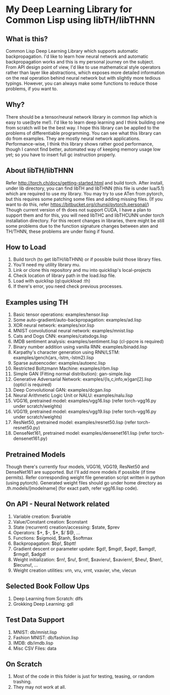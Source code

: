 # My Deep Learning Library for Common Lisp using libTH/libTHNN

## What is this?
  Common Lisp Deep Learning Library which supports automatic backpropagation. I'd like to learn how
  neural network and automatic backpropagation works and this is my personal journey on the subject.
  From API design point of view, I'd like to use mathematical style operators rather than layer like
  abstractions, which exposes more detailed information on the real operation behind neural network
  but with slightly more tedious typings. However, you can always make some functions to reduce those
  problems, if you want to.

## Why?
  There should be a tensor/neural network library in common lisp which is easy to use(byte me!).
  I'd like to learn deep learning and I think building one from scratch will be the best way.
  I hope this library can be applied to the problems of differentiable programming. You can see
  what this library can do from examples. They are mostly neural network applications.
  Performance-wise, I think this library shows rather good performance, though I cannot find better,
  automated way of keeping memory usage low yet; so you have to insert full gc instruction properly.

## About libTH/libTHNN
  Refer http://torch.ch/docs/getting-started.html and build torch. After install, under lib directory,
  you can find libTH and libTHNN (this file is under lua/5.1) which are required to use my library.
  You may try to use ATen from pytorch, but this requires some patching some files and adding missing
  files. (If you want to do this, refer https://bitbucket.org/chunsj/pytorch.personal/)
  Though current version of th does not support CUDA, I have a plan to support them and for this, you
  will need libTHC and libTHCUNN under torch installation directory.
  For this recent changes in libraries, there might be still some problems due to the function signature
  changes between aten and TH/THNN, these problems are under fixing if found.

## How to Load
  1. Build torch (to get libTH/libTHNN) or if possible build those library files.
  2. You'll need my utility library mu.
  3. Link or clone this repository and mu into quicklisp's local-projects
  4. Check location of library path in the load.lisp file.
  5. Load with quicklisp (ql:quickload :th)
  6. If there's error, you need check previous processes.

## Examples using TH
  1. Basic tensor operations: examples/tensor.lisp
  2. Some auto-gradient/auto-backpropagation: examples/ad.lisp
  3. XOR neural network: examples/xor.lisp
  4. MNIST convolutional neural network: examples/mnist.lisp
  5. Cats and Dogs CNN: examples/catsdogs.lisp
  6. IMDB sentiment analysis: examples/sentiment.lisp (cl-ppcre is required)
  7. Binary number addition using vanilla RNN: examples/binadd.lisp
  8. Karpathy's character generation using RNN/LSTM: examples/gench{ars,-lstm,-lstm2}.lisp
  9. Sparse autoencoder: examples/autoenc.lisp
  10. Restricted Boltzmann Machine: examples/rbm.lisp
  11. Simple GAN (Fitting normal distribution): gan-simple.lisp
  12. Generative Adversarial Network: examples/{ls,c,info,w}gan[2].lisp (opticl is required)
  13. Deep Convolutional GAN: examples/dcgan.lisp
  14. Neural Arithmetic Logic Unit or NALU: examples/nalu.lisp
  15. VGG16, pretrained model: examples/vgg16.lisp (refer torch-vgg16.py under scratch/weights)
  16. VGG19, pretrained model: examples/vgg19.lisp (refer torch-vgg16.py under scratch/weights)
  17. ResNet50, pretrained model: examples/resnet50.lisp (refer torch-resnet50.py)
  18. DenseNet161, pretrained model: examples/densenet161.lisp (refer torch-densenet161.py)

## Pretrained Models
  Though there's currently four models, VGG16, VGG19, ResNet50 and DenseNet161 are supported.
  But I'll add more models if possible (if time permits). Refer corresponding weight file
  generation script written in python (using pytorch). Generated weight files should go under
  home directory as .th.models/[modelname] (for exact path, refer vgg16.lisp code).

## On API - Neural Network related
  1. Variable creation: $variable
  2. Value/Constant creation: $constant
  3. State (recurrent) creation/accessing: $state, $prev
  4. Operators: $+, $-, $*, $/ $@, ...
  5. Functions: $sigmoid, $tanh, $softmax
  6. Backpropagation: $bp!, $bptt!
  7. Gradient descent or parameter update: $gd!, $mgd!, $agd!, $amgd!, $rmgd!, $adgd!
  8. Weight initialization: $rn!, $ru!, $rnt!, $xavieru!, $xaviern!, $heu!, $hen!, $lecunu!, ...
  9. Weight creation utilities: vrn, vru, vrnt, vxavier, vhe, vlecun

## Selected Book Follow Ups
  1. Deep Learning from Scratch: dlfs
  2. Grokking Deep Learning: gdl

## Test Data Support
  1. MNIST: db/mnist.lisp
  2. Fashion MNIST: db/fashion.lisp
  3. IMDB: db/imdb.lisp
  4. Misc CSV Files: data

## On Scratch
  1. Most of the code in this folder is just for testing, teasing, or random trashing.
  2. They may not work at all.
